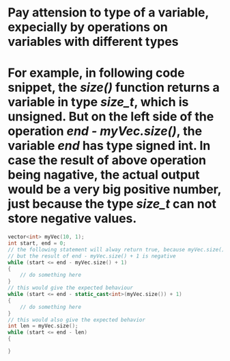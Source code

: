 # Pay attension to type of a variable, expecially by operations on variables with different types

# For example, in following code snippet, the _size()_ function returns a variable in type _size_t_, which is unsigned. But on the left side of the operation _end - myVec.size()_, the variable _end_ has type signed int. In case the result of above operation being nagative, the actual output would be a very big positive number, just because the type _size_t_ can not store negative values.

```cpp
vector<int> myVec(10, 1);
int start, end = 0;
// the following statement will alway return true, because myVec.size() is an unsigned variable,
// but the result of end - myVec.size() + 1 is negative
while (start <= end - myVec.size() + 1)
{
    // do something here
}
// this would give the expected behaviour
while (start <= end - static_cast<int>(myVec.size()) + 1)
{
    // do something here
}
// this would also give the expected behavior
int len = myVec.size();
while (start <= end - len)
{

}
```
